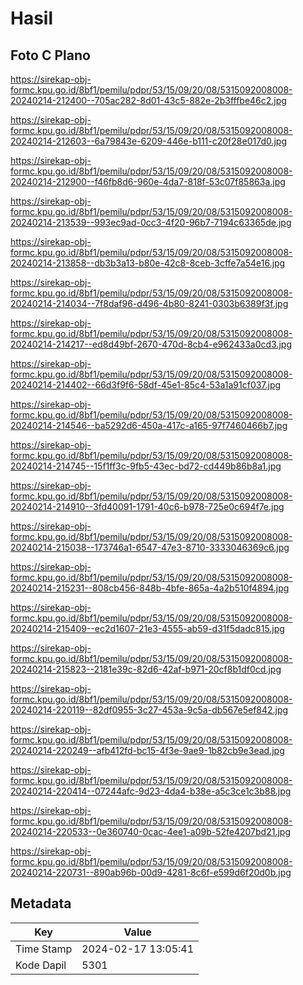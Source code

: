 # Hasil

## Foto C Plano

https://sirekap-obj-formc.kpu.go.id/8bf1/pemilu/pdpr/53/15/09/20/08/5315092008008-20240214-212400--705ac282-8d01-43c5-882e-2b3fffbe46c2.jpg

https://sirekap-obj-formc.kpu.go.id/8bf1/pemilu/pdpr/53/15/09/20/08/5315092008008-20240214-212603--6a79843e-6209-446e-b111-c20f28e017d0.jpg

https://sirekap-obj-formc.kpu.go.id/8bf1/pemilu/pdpr/53/15/09/20/08/5315092008008-20240214-212900--f46fb8d6-960e-4da7-818f-53c07f85863a.jpg

https://sirekap-obj-formc.kpu.go.id/8bf1/pemilu/pdpr/53/15/09/20/08/5315092008008-20240214-213539--993ec9ad-0cc3-4f20-96b7-7194c63365de.jpg

https://sirekap-obj-formc.kpu.go.id/8bf1/pemilu/pdpr/53/15/09/20/08/5315092008008-20240214-213858--db3b3a13-b80e-42c8-8ceb-3cffe7a54e16.jpg

https://sirekap-obj-formc.kpu.go.id/8bf1/pemilu/pdpr/53/15/09/20/08/5315092008008-20240214-214034--7f8daf96-d496-4b80-8241-0303b6389f3f.jpg

https://sirekap-obj-formc.kpu.go.id/8bf1/pemilu/pdpr/53/15/09/20/08/5315092008008-20240214-214217--ed8d49bf-2670-470d-8cb4-e962433a0cd3.jpg

https://sirekap-obj-formc.kpu.go.id/8bf1/pemilu/pdpr/53/15/09/20/08/5315092008008-20240214-214402--66d3f9f6-58df-45e1-85c4-53a1a91cf037.jpg

https://sirekap-obj-formc.kpu.go.id/8bf1/pemilu/pdpr/53/15/09/20/08/5315092008008-20240214-214546--ba5292d6-450a-417c-a165-97f7460466b7.jpg

https://sirekap-obj-formc.kpu.go.id/8bf1/pemilu/pdpr/53/15/09/20/08/5315092008008-20240214-214745--15f1ff3c-9fb5-43ec-bd72-cd449b86b8a1.jpg

https://sirekap-obj-formc.kpu.go.id/8bf1/pemilu/pdpr/53/15/09/20/08/5315092008008-20240214-214910--3fd40091-1791-40c6-b978-725e0c694f7e.jpg

https://sirekap-obj-formc.kpu.go.id/8bf1/pemilu/pdpr/53/15/09/20/08/5315092008008-20240214-215038--173746a1-6547-47e3-8710-3333046369c6.jpg

https://sirekap-obj-formc.kpu.go.id/8bf1/pemilu/pdpr/53/15/09/20/08/5315092008008-20240214-215231--808cb456-848b-4bfe-865a-4a2b510f4894.jpg

https://sirekap-obj-formc.kpu.go.id/8bf1/pemilu/pdpr/53/15/09/20/08/5315092008008-20240214-215409--ec2d1607-21e3-4555-ab59-d31f5dadc815.jpg

https://sirekap-obj-formc.kpu.go.id/8bf1/pemilu/pdpr/53/15/09/20/08/5315092008008-20240214-215823--2181e39c-82d6-42af-b971-20cf8b1df0cd.jpg

https://sirekap-obj-formc.kpu.go.id/8bf1/pemilu/pdpr/53/15/09/20/08/5315092008008-20240214-220119--82df0955-3c27-453a-9c5a-db567e5ef842.jpg

https://sirekap-obj-formc.kpu.go.id/8bf1/pemilu/pdpr/53/15/09/20/08/5315092008008-20240214-220249--afb412fd-bc15-4f3e-9ae9-1b82cb9e3ead.jpg

https://sirekap-obj-formc.kpu.go.id/8bf1/pemilu/pdpr/53/15/09/20/08/5315092008008-20240214-220414--07244afc-9d23-4da4-b38e-a5c3ce1c3b88.jpg

https://sirekap-obj-formc.kpu.go.id/8bf1/pemilu/pdpr/53/15/09/20/08/5315092008008-20240214-220533--0e360740-0cac-4ee1-a09b-52fe4207bd21.jpg

https://sirekap-obj-formc.kpu.go.id/8bf1/pemilu/pdpr/53/15/09/20/08/5315092008008-20240214-220731--890ab96b-00d9-4281-8c6f-e599d6f20d0b.jpg


## Metadata

| Key        | Value               |
| ---------- | ------------------- |
| Time Stamp | 2024-02-17 13:05:41 |
| Kode Dapil | 5301                |




